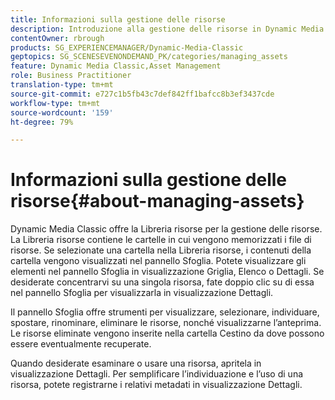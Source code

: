 ```yaml
---
title: Informazioni sulla gestione delle risorse
description: Introduzione alla gestione delle risorse in Dynamic Media Classic
contentOwner: rbrough
products: SG_EXPERIENCEMANAGER/Dynamic-Media-Classic
geptopics: SG_SCENESEVENONDEMAND_PK/categories/managing_assets
feature: Dynamic Media Classic,Asset Management
role: Business Practitioner
translation-type: tm+mt
source-git-commit: e727c1b5fb43c7def842ff1bafcc8b3ef3437cde
workflow-type: tm+mt
source-wordcount: '159'
ht-degree: 79%

---
```



# Informazioni sulla gestione delle risorse{#about-managing-assets}

Dynamic Media Classic offre la Libreria risorse per la gestione delle risorse. La Libreria risorse contiene le cartelle in cui vengono memorizzati i file di risorse. Se selezionate una cartella nella Libreria risorse, i contenuti della cartella vengono visualizzati nel pannello Sfoglia. Potete visualizzare gli elementi nel pannello Sfoglia in visualizzazione Griglia, Elenco o Dettagli. Se desiderate concentrarvi su una singola risorsa, fate doppio clic su di essa nel pannello Sfoglia per visualizzarla in visualizzazione Dettagli.

Il pannello Sfoglia offre strumenti per visualizzare, selezionare, individuare, spostare, rinominare, eliminare le risorse, nonché visualizzarne l’anteprima. Le risorse eliminate vengono inserite nella cartella Cestino da dove possono essere eventualmente recuperate.

Quando desiderate esaminare o usare una risorsa, apritela in visualizzazione Dettagli. Per semplificare l’individuazione e l’uso di una risorsa, potete registrarne i relativi metadati in visualizzazione Dettagli.
